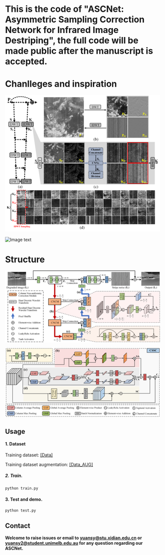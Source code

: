 # This is the code of "ASCNet: Asymmetric Sampling Correction Network for Infrared Image Destriping", the full code will be made public after the manuscript is accepted.

# Chanlleges and inspiration   
![Image text](https://github.com/xdFai/ASCNet/blob/main/Fig/Fig1.png)

![Image text](https://github.com/xdFai/ASCNet/blob/main/Fig/Fig4.png)

# Structure
![Image text](https://github.com/xdFai/ASCNet/blob/main/Fig/Fig2.png)

![Image text](https://github.com/xdFai/ASCNet/blob/main/Fig/Fig3.png)

## Usage

#### 1. Dataset
Training dataset: [[Data]](https://drive.google.com/file/d/1o9BmWspPTJtFsBj66NN3FfM83cjp37IW/view?usp=sharing)

Training dataset augmentation: [[Data_AUG]](https://drive.google.com/file/d/1Iv4CoQiInFORYn1kHjJCCCeuy6LKvnIc/view?usp=sharing)


##### 2. Train.
```bash
python train.py
```

#### 3. Test and demo.
```bash
python test.py
```

## Contact
**Welcome to raise issues or email to [yuansy@stu.xidian.edu.cn](yuansy@stu.xidian.edu.cn) or [yuansy2@student.unimelb.edu.au](yuansy2@student.unimelb.edu.au) for any question regarding our ASCNet.**
